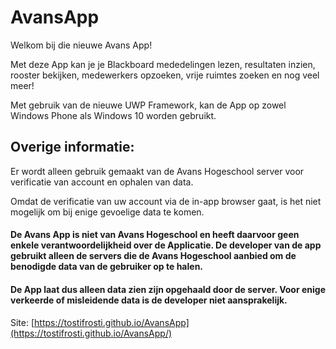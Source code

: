 # AvansApp
Welkom bij die nieuwe Avans App!

Met deze App kan je je Blackboard mededelingen lezen, resultaten inzien, rooster bekijken, medewerkers opzoeken, vrije ruimtes zoeken en nog veel meer!

Met gebruik van de nieuwe UWP Framework, kan de App op zowel Windows Phone als Windows 10 worden gebruikt.

## Overige informatie:
Er wordt alleen gebruik gemaakt van de Avans Hogeschool server voor verificatie van account en ophalen van data.

Omdat de verificatie van uw account via de in-app browser gaat, is het niet mogelijk om bij enige gevoelige data te komen.

#### De Avans App is niet van Avans Hogeschool en heeft daarvoor geen enkele verantwoordelijkheid over de Applicatie. De developer van de app gebruikt alleen de servers die de Avans Hogeschool aanbied om de benodigde data van de gebruiker op te halen.
#### De App laat dus alleen data zien zijn opgehaald door de server. Voor enige verkeerde of misleidende data is de developer niet aansprakelijk.

Site: [https://tostifrosti.github.io/AvansApp](https://tostifrosti.github.io/AvansApp/)